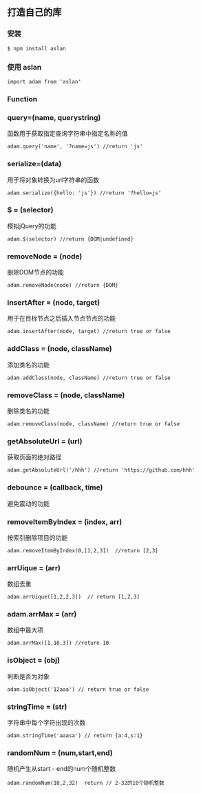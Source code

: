 ## 打造自己的库

### 安装
```
$ npm install aslan
```
### 使用 aslan
```
import adam from 'aslan'
```
### Function
### query=(name, querystring)
函数用于获取指定查询字符串中指定名称的值
```
adam.query('name', '?name=js') //return 'js'
```

### serialize=(data)
用于将对象转换为url字符串的函数
```
adam.serialize({hello: 'js'}) //return '?hello=js'
```
### $ = (selector)
模拟jQuery的功能
```
adam.$(selector) //return {DOM|undefined}
```
### removeNode = (node)
删除DOM节点的功能
```
adam.removeNode(node) //return {DOM}
```
### insertAfter = (node, target)
用于在目标节点之后插入节点节点的功能
```
adam.insertAfter(node, target) //return true or false
```
### addClass = (node, className)
添加类名的功能
```
adam.addClass(node, className) //return true or false
```
### removeClass = (node, className)
删除类名的功能
```
adam.removeClass(node, className) //return true or false
```
### getAbsoluteUrl = (url)
获取页面的绝对路径
```
adam.getAbsoluteUrl('/hhh') //return 'https://github.com/hhh'
```
### debounce = (callback, time)
避免震动的功能

### removeItemByIndex = (index, arr)
按索引删除项目的功能
```
adam.removeItemByIndex(0,[1,2,3])  //return [2,3]
```
### arrUique = (arr)
数组去重
```
adam.arrUique([1,2,2,3])  // return [1,2,3]
```
### adam.arrMax = (arr)
数组中最大项
```
adam.arrMax([1,10,3]) //return 10
```
### isObject = (obj)
判断是否为对象
```
adam.isObject('12aaa') // return true or false
```
### stringTime = (str)
字符串中每个字符出现的次数
```
adam.stringTime('aaasa') // return {a:4,s:1}
```
### randomNum = (num,start,end)
随机产生从start - end的num个随机整数
```
adam.randomNum(10,2,32)  return // 2-32的10个随机整数
```
